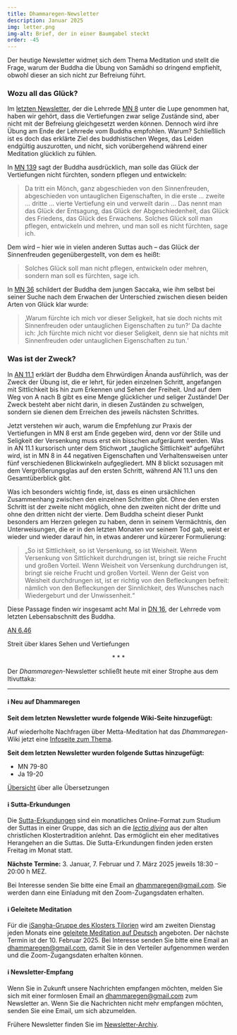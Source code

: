 ```yaml
---
title: Dhammaregen-Newsletter
description: Januar 2025
img: letter.png
img-alt: Brief, der in einer Baumgabel steckt
order: -45
---
```


Der heutige Newsletter widmet sich dem Thema Meditation und stellt die Frage, warum der Buddha die Übung von Samādhi so dringend empfiehlt, obwohl dieser an sich nicht zur Befreiung führt.

### Wozu all das Glück?

Im [letzten Newsletter](#/wiki/news/2024-12), der die Lehrrede [MN 8](#/sutta/mn8/de/sabbamitta) unter die Lupe genommen hat, haben wir gehört, dass die Vertiefungen zwar selige Zustände sind, aber nicht mit der Befreiung gleichgesetzt werden können. Dennoch wird ihre Übung am Ende der Lehrrede vom Buddha empfohlen. Warum? Schließlich ist es doch das erklärte Ziel des buddhistischen Weges, das Leiden endgültig auszurotten, und nicht, sich vorübergehend während einer Meditation glücklich zu fühlen.

In [MN 139](#/sutta/mn139:9.14/de/sabbamitta) sagt der Buddha ausdrücklich, man solle das Glück der Vertiefungen nicht fürchten, sondern pflegen und entwickeln:

>Da tritt ein Mönch, ganz abgeschieden von den Sinnenfreuden, abgeschieden von untauglichen Eigenschaften, in die erste … zweite … dritte … vierte Vertiefung ein und verweilt darin … Das nennt man das Glück der Entsagung, das Glück der Abgeschiedenheit, das Glück des Friedens, das Glück des Erwachens.  Solches Glück soll man pflegen, entwickeln und mehren, und man soll es nicht fürchten, sage ich.  

Dem wird – hier wie in vielen anderen Suttas auch – das Glück der Sinnenfreuden gegenübergestellt, von dem es heißt:

>Solches Glück soll man nicht pflegen, entwickeln oder mehren, sondern man soll es fürchten, sage ich.

In [MN 36](#/sutta/mn36:32.2/de/sabbamitta) schildert der Buddha dem jungen Saccaka, wie ihm selbst bei seiner Suche nach dem Erwachen der Unterschied zwischen diesen beiden Arten von Glück klar wurde:

>‚Warum fürchte ich mich vor dieser Seligkeit, hat sie doch nichts mit Sinnenfreuden oder untauglichen Eigenschaften zu tun?‘ Da dachte ich: ‚Ich fürchte mich nicht vor dieser Seligkeit, denn sie hat nichts mit Sinnenfreuden oder untauglichen Eigenschaften zu tun.‘

### Was ist der Zweck?

In [AN 11.1](#/sutta/an11.1/de/sabbamitta) erklärt der Buddha dem Ehrwürdigen Ānanda ausführlich, was der Zweck der Übung ist, die er lehrt, für jeden einzelnen Schritt, angefangen mit Sittlichkeit bis hin zum Erkennen und Sehen der Freiheit. Und auf dem Weg von A nach B gibt es eine Menge glücklicher und seliger Zustände! Der Zweck besteht aber nicht darin, in diesen Zuständen zu schwelgen, sondern sie dienen dem Erreichen des jeweils nächsten Schrittes.

Jetzt verstehen wir auch, warum die Empfehlung zur Praxis der Vertiefungen in MN 8 erst am Ende gegeben wird, denn vor der Stille und Seligkeit der Versenkung muss erst ein bisschen aufgeräumt werden. Was in AN 11.1 kursorisch unter dem Stichwort „taugliche Sittlichkeit“ aufgeführt wird, ist in MN 8 in 44 negativen Eigenschaften und Verhaltensweisen unter fünf verschiedenen Blickwinkeln aufgegliedert. MN 8 blickt sozusagen mit dem Vergrößerungsglas auf den ersten Schritt, während AN 11.1 uns den Gesamtüberblick gibt.

Was ich besonders wichtig finde, ist, dass es einen ursächlichen Zusammenhang zwischen den einzelnen Schritten gibt. Ohne den ersten Schritt ist der zweite nicht möglich, ohne den zweiten nicht der dritte und ohne den dritten nicht der vierte. Dem Buddha scheint dieser Punkt besonders am Herzen gelegen zu haben, denn in seinem Vermächtnis, den Unterweisungen, die er in den letzten Monaten vor seinem Tod gab, weist er wieder und wieder darauf hin, in etwas anderer und kürzerer Formulierung:

>„So ist Sittlichkeit, so ist Versenkung, so ist Weisheit. Wenn Versenkung von Sittlichkeit durchdrungen ist, bringt sie reiche Frucht und großen Vorteil. Wenn Weisheit von Versenkung durchdrungen ist, bringt sie reiche Frucht und großen Vorteil. Wenn der Geist von Weisheit durchdrungen ist, ist er richtig von den Befleckungen befreit: nämlich von den Befleckungen der Sinnlichkeit, des Wunsches nach Wiedergeburt und der Unwissenheit.“

Diese Passage finden wir insgesamt acht Mal in [DN 16](#/sutta/dn16:1.12.2/de/sabbamitta), der Lehrrede vom letzten Lebensabschnitt des Buddha.

[AN 6.46](#/sutta/an6.46/de/sabbamitta)

Streit über klares Sehen und Vertiefungen

<div style="text-align: center;">* * *</div>

Der *Dhammaregen*-Newsletter schließt heute mit einer Strophe aus dem Itivuttaka:

---

#### ℹ️ Neu auf Dhammaregen

**Seit dem letzten Newsletter wurde folgende Wiki-Seite hinzugefügt:**

Auf wiederholte Nachfragen über Metta-Meditation hat das *Dhammaregen*-Wiki jetzt eine [Infoseite zum Thema](#/wiki/meditation).

**Seit dem letzten Newsletter wurden folgende Suttas hinzugefügt:**
- MN 79-80
- Ja 19-20

[Übersicht](#/wiki/uebersetzung/uebersicht) über alle Übersetzungen

#### ℹ️ Sutta-Erkundungen 

Die [Sutta-Erkundungen](#/wiki/erkundung) sind ein monatliches Online-Format zum Studium der Suttas in einer Gruppe, das sich an die [*lectio divina*](https://de.wikipedia.org/wiki/Lectio_divina) aus der alten christlichen Klostertradition anlehnt. Das ermöglicht ein eher meditatives Herangehen an die Suttas. Die Sutta-Erkundungen finden jeden ersten Freitag im Monat statt. 

**Nächste Termine:** 3. Januar, 7. Februar und 7. März 2025 jeweils 18:30 – 20:00 h MEZ.

Bei Interesse senden Sie bitte eine Email an [dhammaregen@gmail.com](mailto:dhammaregen@gmail.com). Sie werden dann eine Einladung mit den Zoom-Zugangsdaten erhalten.

#### ℹ️ Geleitete Meditation 

Für die [iSangha-Gruppe des Klosters Tilorien](https://www.samita.be/de/isangha/) wird am zweiten Dienstag jeden Monats eine [geleitete Meditation auf Deutsch](#/wiki/meditation) angeboten. Der nächste Termin ist der 10. Februar 2025. Bei Interesse senden Sie bitte eine Email an [dhammaregen@gmail.com](mailto:dhammaregen@gmail.com), damit Sie in den Verteiler aufgenommen werden und die Zoom-Zugangsdaten erhalten können.

#### ℹ️ Newsletter-Empfang

Wenn Sie in Zukunft unsere Nachrichten empfangen möchten, melden Sie sich mit einer formlosen Email an [dhammaregen@gmail.com](mailto:dhammaregen@gmail.com) zum Newsletter an. Wenn Sie die Nachrichten nicht mehr empfangen möchten, senden Sie eine Email, um sich abzumelden. 

Frühere Newsletter finden Sie im [Newsletter-Archiv](#/wiki/news/inhalt).